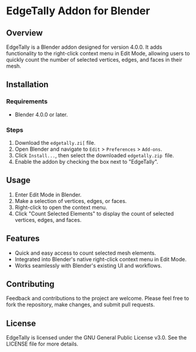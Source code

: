 # EdgeTally Addon for Blender

## Overview

EdgeTally is a Blender addon designed for version 4.0.0. It adds functionality to the right-click context menu in Edit Mode, allowing users to quickly count the number of selected vertices, edges, and faces in their mesh.

## Installation

### Requirements

- Blender 4.0.0 or later.

### Steps

1. Download the `edgetally.zi[` file.
2. Open Blender and navigate to `Edit` > `Preferences` > `Add-ons`.
3. Click `Install...`, then select the downloaded `edgetally.zip `file.
4. Enable the addon by checking the box next to "EdgeTally".

## Usage

1. Enter Edit Mode in Blender.
2. Make a selection of vertices, edges, or faces.
3. Right-click to open the context menu.
4. Click "Count Selected Elements" to display the count of selected vertices, edges, and faces.

## Features

- Quick and easy access to count selected mesh elements.
- Integrated into Blender's native right-click context menu in Edit Mode.
- Works seamlessly with Blender's existing UI and workflows.

## Contributing

Feedback and contributions to the project are welcome. Please feel free to fork the repository, make changes, and submit pull requests.

## License

EdgeTally is licensed under the GNU General Public License v3.0. See the LICENSE file for more details.
